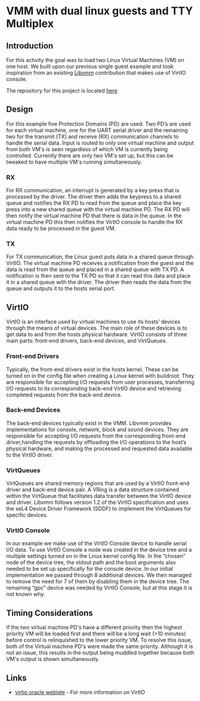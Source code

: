 # VMM with dual linux guests and TTY Multiplex

## Introduction 

For this activity the goal was to load two Linux Virtual Machines (VM) on one host. We built upon our previous single guest example and took inspiration from an existing [Libvmm](https://github.com/au-ts/libvmm) contribution that makes use of VirtIO console. 

The repository for this project is located [here](https://github.com/sel4devkit/sel4devkit-maaxboard-microkit-vmm-dual-linux-guest-tty-multiplex)

## Design

For this example five Protection Domains (PD) are used. Two PD’s are used for each virtual machine, one for the UART serial driver and the remaining two for the transmit (TX) and receive (RX) communication channels to handle the serial data. Input is routed to only one virtual machine and output from both VM's is seen regardless of which VM is currently being controlled. Currently there are only two VM's set up, but this can be tweaked to have multiple VM's running simultaneously.

### RX

For RX communication, an interrupt is generated by a key press that is processed by the driver. The driver then adds the keypress to a shared queue and notifies the RX PD to read from the queue and place the key press into a new shared queue with the virtual machine PD. The RX PD will then notify the virtual machine PD that there is data in the queue. In the virtual machine PD this then notifies the VirtIO console to handle the RX data ready to be processed in the guest VM. 

### TX

For TX communication, the Linux guest puts data in a shared queue through VirtIO. The virtual machine PD receives a notification from the guest and the data is read from the queue and placed in a shared queue with TX PD. A notification is then sent to the TX PD so that it can read this data and place it in a shared queue with the driver. The driver then reads the data from the queue and outputs it to the hosts serial port.

## VirtIO

VirtIO is an interface used by virtual machines to use its hosts’ devices through the means of virtual devices. The main role of these devices is to get data to and from the hosts physical hardware. VirtIO consists of three main parts: front-end drivers, back-end devices, and VirtQueues.

### Front-end Drivers

Typically, the front-end drivers exist in the hosts kernel. These can be turned on in the config file when creating a Linux kernel with buildroot. They are responsible for accepting I/O requests from user processes, transferring I/O requests to its corresponding back-end VirtIO device and retrieving completed requests from the back-end device. 

### Back-end Devices

The back-end devices typically exist in the VMM. Libvmm provides implementations for console, network, block and sound devices. They are responsible for accepting I/O requests from the corresponding front-end driver,handling the requests by offloading the I/O operations to the host’s physical hardware, and making the processed and requested data available to the VirtIO driver. 

### VirtQueues

VirtQueues are shared memory regions that are used by a VirtIO front-end driver and back-end device pair. A VRing is a data structure contained within the VirtQueue that facilitates data transfer between the VirtIO device and driver. Libvmm follows version 1.2 of the VirtIO specification and uses the seL4 Device Driver Framework (SDDF) to implement the VirtQueues for specific devices.

### VirtIO Console

In our example we make use of the VirtIO Console device to handle serial I/O data. To use VirtIO Console a node was created in the device tree and a multiple settings turned on in the Linux kernel config file. In the “chosen” node of the device tree, the stdout path and the boot arguments also needed to be set up specifically for the console device. In our initial implementation we passed through 8 additional devices. We then managed to remove the need for 7 of them by disabling them in the device tree. The remaining “gpc” device was needed by VirtIO Console, but at this stage it is not known why. 

## Timing Considerations

If the two virtual machine PD's have a different priority then the highest priority VM will be loaded first and there will be a long wait (>10 minutes) before control is relinquished to the lower priority VM. To resolve this issue, both of the Virtual machine PD's were made the same priority. Although it is not an issue, this results in the output being muddled together because both VM's output is shown simultaneously.

## Links

* [virtio oracle webiste](https://blogs.oracle.com/linux/post/introduction-to-virtio) - For more information on VirtIO
